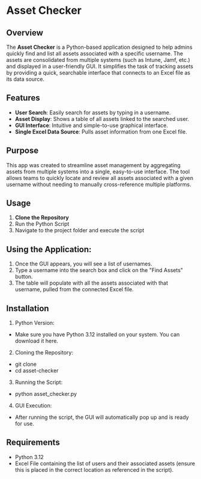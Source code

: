 # Asset Checker

## Overview

The **Asset Checker** is a Python-based application designed to help admins quickly find and list all assets associated with a specific username. The assets are consolidated from multiple systems (such as Intune, Jamf, etc.) and displayed in a user-friendly GUI. It simplifies the task of tracking assets by providing a quick, searchable interface that connects to an Excel file as its data source.

## Features

- **User Search**: Easily search for assets by typing in a username.
- **Asset Display**: Shows a table of all assets linked to the searched user.
- **GUI Interface**: Intuitive and simple-to-use graphical interface.
- **Single Excel Data Source**: Pulls asset information from one Excel file.

## Purpose

This app was created to streamline asset management by aggregating assets from multiple systems into a single, easy-to-use interface. The tool allows teams to quickly locate and review all assets associated with a given username without needing to manually cross-reference multiple platforms.

## Usage

1. **Clone the Repository**
2. Run the Python Script
3. Navigate to the project folder and execute the script

## Using the Application:

1. Once the GUI appears, you will see a list of usernames.
2. Type a username into the search box and click on the "Find Assets" button.
3. The table will populate with all the assets associated with that username, pulled from the connected Excel file.
   
## Installation

1. Python Version:
  - Make sure you have Python 3.12 installed on your system. You can download it here.
    
2. Cloning the Repository:
  - git clone <repo-url>
  - cd asset-checker
    
3. Running the Script:
  - python asset_checker.py

4. GUI Execution:
  - After running the script, the GUI will automatically pop up and is ready for use.
    
## Requirements
  - Python 3.12
  - Excel File containing the list of users and their associated assets (ensure this is placed in the correct location as referenced in the script).

